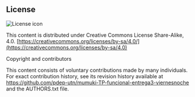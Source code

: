 ## License
![License icon](https://licensebuttons.net/l/by-sa/3.0/88x31.png)

This content is distributed under Creative Commons License Share-Alike, 4.0. [https://creativecommons.org/licenses/by-sa/4.0/](https://creativecommons.org/licenses/by-sa/4.0)

Copyright  and contributors

This content consists of voluntary contributions made by many
individuals. For exact contribution history, see its revision history
available at https://github.com/pdep-utn/mumuki-TP-funcional-entrega3-viernesnoche and the AUTHORS.txt file.

